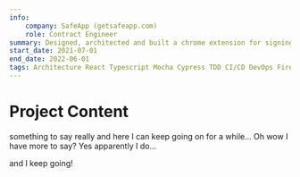 ```yaml
---
info:
    company: SafeApp (getsafeapp.com)
    role: Contract Engineer
summary: Designed, architected and built a chrome extension for signing & encrypting Gmail emails, along withthe back-end services on Firebase. Establish CI/CD - including automated testing and deployment to a test environment, and a manual release trigger for production. Provided guidance and support to an additional developer who joined near the end of my contract, to allow them to take over the project.
start_date: 2021-07-01
end_date: 2022-06-01
tags: Architecture React Typescript Mocha Cypress TDD CI/CD DevOps Firebase Twilio OpenPGP Encryption Chrome-Extensions GMail front-end  nodejs back-end full-stack HTML css redux
---
```


# Project Content

something to say really and here I can keep going on for a while...
Oh wow I have more to say? Yes apparently I do...

and I keep going!